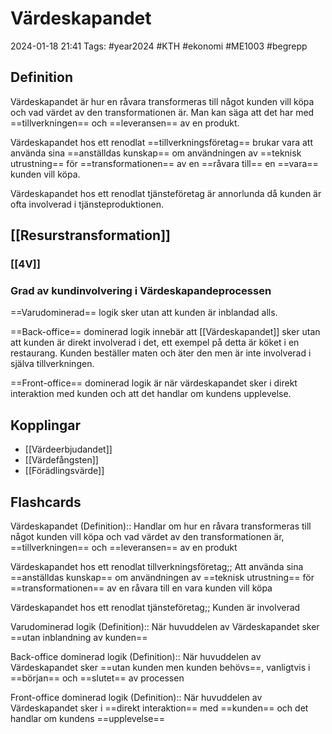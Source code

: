# Värdeskapandet

2024-01-18 21:41
Tags: #year2024 #KTH #ekonomi #ME1003 #begrepp

## Definition

Värdeskapandet är hur en råvara transformeras till något kunden vill köpa och vad värdet av den transformationen är. Man kan säga att det har med ==tillverkningen== och ==leveransen== av en produkt.

Värdeskapandet hos ett renodlat ==tillverkningsföretag== brukar vara att använda sina ==anställdas kunskap== om användningen av ==teknisk utrustning== för ==transformationen== av en ==råvara till== en ==vara== kunden vill köpa.

Värdeskapandet hos ett renodlat tjänsteföretag är annorlunda då kunden är ofta involverad i tjänsteproduktionen.

## [[Resurstransformation]]

### [[4V]]

### Grad av kundinvolvering i Värdeskapandeprocessen

==Varudominerad== logik sker utan att kunden är inblandad alls.

==Back-office== dominerad logik innebär att [[Värdeskapandet]] sker utan att kunden är direkt involverad i det, ett exempel på detta är köket i en restaurang. Kunden beställer maten och äter den men är inte involverad i själva tillverkningen.

==Front-office== dominerad logik är när värdeskapandet sker i direkt interaktion med kunden och att det handlar om kundens upplevelse.

## Kopplingar

- [[Värdeerbjudandet]]
- [[Värdefångsten]]
- [[Förädlingsvärde]]

## Flashcards

Värdeskapandet (Definition):: Handlar om hur en råvara transformeras till något kunden vill köpa och vad värdet av den transformationen är, ==tillverkningen== och ==leveransen== av en produkt
<!--SR:!2024-02-17,14,230!2024-03-04,25,286-->

Värdeskapandet hos ett renodlat tillverkningsföretag;; Att använda sina ==anställdas kunskap== om användningen av ==teknisk utrustning== för ==transformationen== av en råvara till en vara kunden vill köpa
<!--SR:!2024-02-09,1,210-->

Värdeskapandet hos ett renodlat tjänsteföretag;; Kunden är involverad
<!--SR:!2024-02-10,2,230-->

Varudominerad logik (Definition):: När huvuddelen av Värdeskapandet sker ==utan inblandning av kunden==
<!--SR:!2024-02-07,1,224!2024-02-11,3,268-->

Back-office dominerad logik (Definition):: När huvuddelen av Värdeskapandet sker ==utan kunden men kunden behövs==, vanligtvis i ==början== och ==slutet== av processen
<!--SR:!2024-02-10,2,248!2000-01-01,1,250-->

Front-office dominerad logik (Definition):: När huvuddelen av Värdeskapandet sker i ==direkt interaktion== med ==kunden== och det handlar om kundens ==upplevelse==
<!--SR:!2024-02-10,2,244!2024-02-09,4,284-->